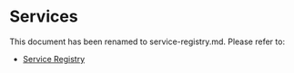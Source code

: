 # Services

This document has been renamed to service-registry.md. Please refer to:

- [Service Registry](service-registry.md)
